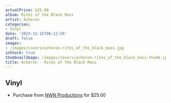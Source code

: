 ```yaml
---
actualPrice: $25.00
album: Rites of the Black Mass
artist: Acheron
categories:
- Vinyl
date: '2023-12-15T06:12:58'
draft: false
images:
- /images/covers/acheron-rites_of_the_black_mass.jpg
inStock: true
thumbnailImage: /images/covers/acheron-rites_of_the_black_mass-thumb.jpg
title: Acheron - Rites of the Black Mass
---
```


## Vinyl
* Purchase from [NWN Productions](http://shop.nwnprod.com/index.php?route=product/product&path=75&product_id=44079&sort=pd.name&order=ASC) for $25.00
